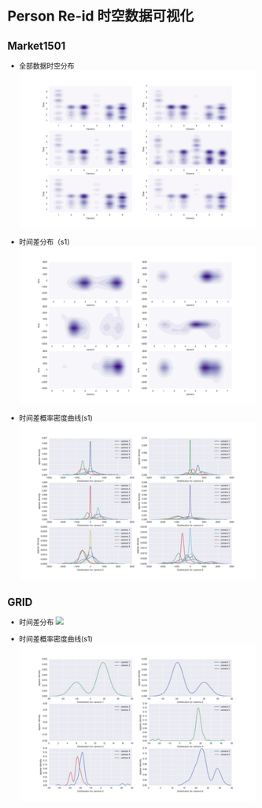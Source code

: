 # Person Re-id 时空数据可视化

## Market1501

- 全部数据时空分布
![](raw_distribute.png)

- 时间差分布（s1）
![](delta_distribution.png)

- 时间差概率密度曲线(s1)
![](delta_density.png)

## GRID

- 时间差分布
![](grid/distribution.png)

- 时间差概率密度曲线(s1)
![](grid/density.png)
